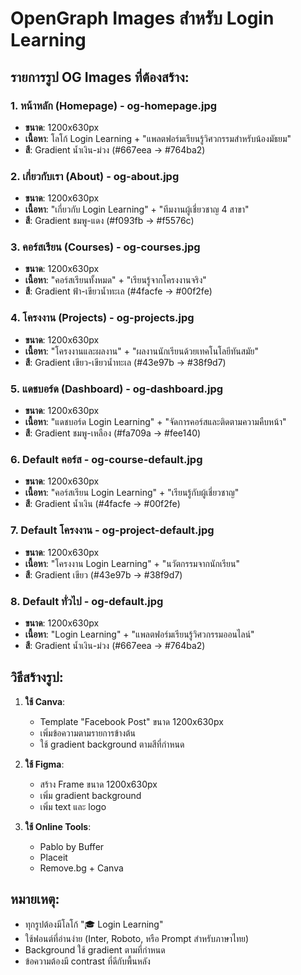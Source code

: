 # OpenGraph Images สำหรับ Login Learning

## รายการรูป OG Images ที่ต้องสร้าง:

### 1. หน้าหลัก (Homepage) - og-homepage.jpg
- **ขนาด**: 1200x630px
- **เนื้อหา**: โลโก้ Login Learning + "แพลตฟอร์มเรียนรู้วิศวกรรมสำหรับน้องมัธยม"
- **สี**: Gradient น้ำเงิน-ม่วง (#667eea → #764ba2)

### 2. เกี่ยวกับเรา (About) - og-about.jpg
- **ขนาด**: 1200x630px
- **เนื้อหา**: "เกี่ยวกับ Login Learning" + "ทีมงานผู้เชี่ยวชาญ 4 สาขา"
- **สี**: Gradient ชมพู-แดง (#f093fb → #f5576c)

### 3. คอร์สเรียน (Courses) - og-courses.jpg
- **ขนาด**: 1200x630px
- **เนื้อหา**: "คอร์สเรียนทั้งหมด" + "เรียนรู้จากโครงงานจริง"
- **สี**: Gradient ฟ้า-เขียวน้ำทะเล (#4facfe → #00f2fe)

### 4. โครงงาน (Projects) - og-projects.jpg
- **ขนาด**: 1200x630px
- **เนื้อหา**: "โครงงานและผลงาน" + "ผลงานนักเรียนด้วยเทคโนโลยีทันสมัย"
- **สี**: Gradient เขียว-เขียวน้ำทะเล (#43e97b → #38f9d7)

### 5. แดชบอร์ด (Dashboard) - og-dashboard.jpg
- **ขนาด**: 1200x630px
- **เนื้อหา**: "แดชบอร์ด Login Learning" + "จัดการคอร์สและติดตามความคืบหน้า"
- **สี**: Gradient ชมพู-เหลือง (#fa709a → #fee140)

### 6. Default คอร์ส - og-course-default.jpg
- **ขนาด**: 1200x630px
- **เนื้อหา**: "คอร์สเรียน Login Learning" + "เรียนรู้กับผู้เชี่ยวชาญ"
- **สี**: Gradient น้ำเงิน (#4facfe → #00f2fe)

### 7. Default โครงงาน - og-project-default.jpg
- **ขนาด**: 1200x630px
- **เนื้อหา**: "โครงงาน Login Learning" + "นวัตกรรมจากนักเรียน"
- **สี**: Gradient เขียว (#43e97b → #38f9d7)

### 8. Default ทั่วไป - og-default.jpg
- **ขนาด**: 1200x630px
- **เนื้อหา**: "Login Learning" + "แพลตฟอร์มเรียนรู้วิศวกรรมออนไลน์"
- **สี**: Gradient น้ำเงิน-ม่วง (#667eea → #764ba2)

## วิธีสร้างรูป:

1. **ใช้ Canva**: 
   - Template "Facebook Post" ขนาด 1200x630px
   - เพิ่มข้อความตามรายการข้างต้น
   - ใช้ gradient background ตามสีที่กำหนด

2. **ใช้ Figma**:
   - สร้าง Frame ขนาด 1200x630px
   - เพิ่ม gradient background
   - เพิ่ม text และ logo

3. **ใช้ Online Tools**:
   - Pablo by Buffer
   - Placeit
   - Remove.bg + Canva

## หมายเหตุ:
- ทุกรูปต้องมีโลโก้ "🎓 Login Learning"
- ใช้ฟอนต์ที่อ่านง่าย (Inter, Roboto, หรือ Prompt สำหรับภาษาไทย)
- Background ใช้ gradient ตามที่กำหนด
- ข้อความต้องมี contrast ที่ดีกับพื้นหลัง